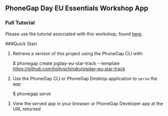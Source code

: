 ## PhoneGap Day EU Essentials Workshop App

### Full Tutorial
Please use the tutorial associated with this workshop, found [here](http://hollyschinsky.github.io/pgday-eu-star-track).

###Quick Start

1. Retrieve a version of this project using the PhoneGap CLI with:

      $ phonegap create pgday-eu-star-track --template https://github.com/hollyschinsky/pgday-eu-star-track

2. Use the PhoneGap CLI or PhoneGap Desktop application to `serve` the app

      $ phonegap serve

3. View the served app in your browser or PhoneGap Developer app at the URL returned



